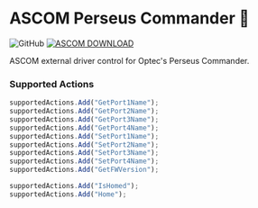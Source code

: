 ﻿# ASCOM Perseus Commander :telescope:

![GitHub](https://img.shields.io/github/license/mashape/apistatus.svg?style=for-the-badge) [![ASCOM DOWNLOAD](https://img.shields.io/badge/ASCOM-Driver--Download-blue.svg?longCache=true&style=for-the-badge&logo=windows)](https://www.optecinc.com/astronomy/catalog/perseus/perseus_4-port.htm)


ASCOM external driver control for Optec's Perseus Commander. 

### Supported Actions
```JavaScript
supportedActions.Add("GetPort1Name");
supportedActions.Add("GetPort2Name");
supportedActions.Add("GetPort3Name");
supportedActions.Add("GetPort4Name");
supportedActions.Add("SetPort1Name");
supportedActions.Add("SetPort2Name");
supportedActions.Add("SetPort3Name");
supportedActions.Add("SetPort4Name");
supportedActions.Add("GetFWVersion");

supportedActions.Add("IsHomed");
supportedActions.Add("Home");
 ```
